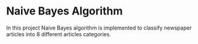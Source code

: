 # Naive Bayes Algorithm

In this project Naive Bayes algorithm is implemented to classify newspaper articles
into 8 different articles categories.
